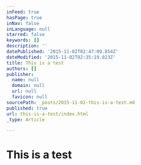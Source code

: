 ```yaml
---
inFeed: true
hasPage: true
inNav: false
inLanguage: null
starred: false
keywords: []
description: ''
datePublished: '2015-11-02T02:47:09.854Z'
dateModified: '2015-11-02T02:35:19.023Z'
title: This is a test
authors: []
publisher:
  name: null
  domain: null
  url: null
  favicon: null
sourcePath: _posts/2015-11-02-this-is-a-test.md
published: true
url: this-is-a-test/index.html
_type: Article

---
```

# This is a test